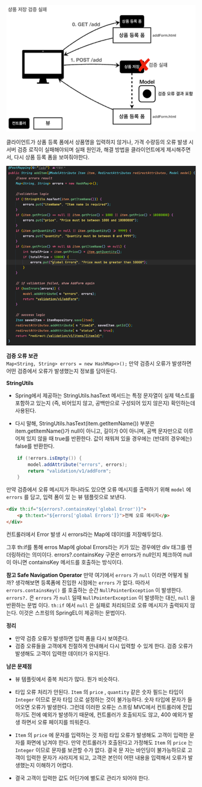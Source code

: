 ![img.png](img.png)

클라이언트가 상품 등록 폼에서 상품명을 입력하지 않거나, 가격 수량등의 오류 발생 시 서버 검증 로직이 실패해야되며 실패 원인과, 해결 방법을 클라이언트에게 제시해주면서, 다시 상품 등록 폼을 보여줘야한다.


![img_1.png](img_1.png)


**검증 오류 보관**  
`Map<String, String> errors = new HashMap<>();`
만약 검증시 오류가 발생하면 어떤 검증에서 오류가 발생했는지 정보를 담아둔다.


**StringUtils**
- Spring에서 제공하는 StringUtils.hasText 메서드는 특정 문자열이 실제 텍스트를 포함하고 있는지 (즉, 비어있지 않고, 공백만으로 구성되어 있지 않은지) 확인하는데 사용된다.

- 다시 말해,  StringUtils.hasText(item.getItemName()) 부분은 item.getItemName()가 null이 아니고, 길이가 0이 아니며, 공백 문자만으로 이루어져 있지 않을 때 true를 반환한다.
  값이 채워져 있을 경우에는 (반대의 경우에는) false를 반환한다.

```java
    if (!errors.isEmpty()) {
        model.addAttribute("errors", errors);
        return "validation/v1/addForm";
    }
```
만약 검증에서 오류 메시지가 하나라도 있으면 오류 메시지를 출력하기 위해 `model` 에 `errors` 를 담고, 입력 폼이 있 는 뷰 템플릿으로 보낸다.


```html
<div th:if="${errors?.containsKey('global Error')}">
    <p th:text="${errors['global Errors']}">전체 오류 메시지</p>
</div>
```


컨트롤러에서 Error 발생 시 errors라는 Map에 데이터를 저장해두었다.

그후 th:if를 통해 erros Map에 global Errors라는 키가 있는 경우에만 div 태그를 렌더링하라는 의미이다.
errors?.containsKey 구문은 errors가 null인지 체크하여 null이 아니면 containsKey 메서드를 호출하는 방식이다.


**참고 Safe Navigation Operator**
만약 여기에서 `errors` 가 `null` 이라면 어떻게 될까?
생각해보면 등록폼에 진입한 시점에는 `errors` 가 없다.
따라서 `errors.containsKey()` 를 호출하는 순간 `NullPointerException` 이 발생한다.
`errors?.` 은 `errors` 가 `null` 일때 `NullPointerException` 이 발생하는 대신, `null` 을 반환하는 문법 이다.
`th:if` 에서 `null` 은 실패로 처리되므로 오류 메시지가 출력되지 않는다.
이것은 스프링의 SpringEL이 제공하는 문법이다.


**정리**
- 만약 검증 오류가 발생하면 입력 폼을 다시 보여준다.
- 검증 오류들을 고객에게 친절하게 안내해서 다시 입력할 수 있게 한다. 검증 오류가 발생해도 고객이 입력한 데이터가 유지된다.

**남은 문제점**
- 뷰 템플릿에서 중복 처리가 많다. 뭔가 비슷하다.
- 타입 오류 처리가 안된다. `Item` 의 `price` , `quantity` 같은 숫자 필드는 타입이 `Integer` 이므로 문자 타입 으로 설정하는 것이 불가능하다. 숫자 타입에 문자가 들어오면 오류가 발생한다. 그런데 이러한 오류는 스프링 MVC에서 컨트롤러에 진입하기도 전에 예외가 발생하기 때문에, 컨트롤러가 호출되지도 않고, 400 예외가 발생 하면서 오류 페이지를 띄워준다.

- `Item` 의 `price` 에 문자를 입력하는 것 처럼 타입 오류가 발생해도 고객이 입력한 문자를 화면에 남겨야 한다. 만약 컨트롤러가 호출된다고 가정해도 `Item` 의 `price` 는 `Integer` 이므로 문자를 보관할 수가 없다. 결국 문 자는 바인딩이 불가능하므로 고객이 입력한 문자가 사라지게 되고, 고객은 본인이 어떤 내용을 입력해서 오류가 발생했는지 이해하기 어렵다.

- 결국 고객이 입력한 값도 어딘가에 별도로 관리가 되어야 한다.


